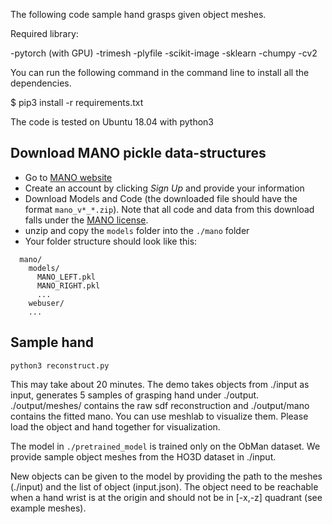 
The following code sample hand grasps given object meshes.

Required library:

-pytorch (with GPU)
-trimesh
-plyfile
-scikit-image
-sklearn
-chumpy
-cv2

You can run the following command in the command line to install all the dependencies.

$ pip3 install -r requirements.txt

The code is tested on Ubuntu 18.04 with python3

## Download MANO pickle data-structures

- Go to [MANO website](http://mano.is.tue.mpg.de/)
- Create an account by clicking *Sign Up* and provide your information
- Download Models and Code (the downloaded file should have the format `mano_v*_*.zip`). Note that all code and data from this download falls under the [MANO license](http://mano.is.tue.mpg.de/license).
- unzip and copy the `models` folder into the `./mano` folder
- Your folder structure should look like this:
```
  mano/
    models/
      MANO_LEFT.pkl
      MANO_RIGHT.pkl
      ...
    webuser/
    ...
```

## Sample hand

    python3 reconstruct.py

This may take about 20 minutes.
The demo takes objects from ./input as input, generates 5 samples of grasping hand under ./output. ./output/meshes/ contains the raw sdf reconstruction and ./output/mano contains the fitted mano. You can use meshlab to visualize them. Please load the object and hand together for visualization.

The model in `./pretrained_model` is trained only on the ObMan dataset.
We provide sample object meshes from the HO3D dataset in ./input.

New objects can be given to the model by providing the path to the meshes (./input) and the list of object (input.json). The object need to be reachable when a hand wrist is at the origin and should not be in [-x,-z] quadrant (see example meshes).


